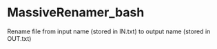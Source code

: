 # MassiveRenamer_bash
Rename file from input name (stored in IN.txt) to output name (stored in OUT.txt) 
